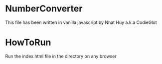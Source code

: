 # NumberConverter
This file has been written in vanilla javascript by Nhat Huy a.k.a CodieGlot

# HowToRun
Run the index.html file in the directory on any browser